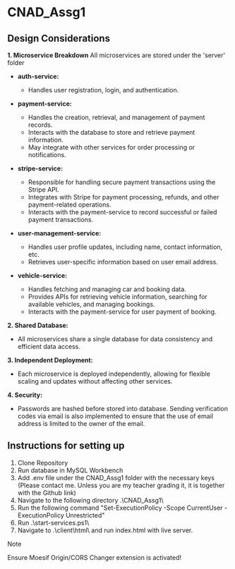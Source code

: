 # CNAD_Assg1

## Design Considerations

**1. Microservice Breakdown**
All microservices are stored under the 'server' folder

* **auth-service:**
    * Handles user registration, login, and authentication.

* **payment-service:**
    * Handles the creation, retrieval, and management of payment records.
    * Interacts with the database to store and retrieve payment information.
    * May integrate with other services for order processing or notifications.

* **stripe-service:**
    * Responsible for handling secure payment transactions using the Stripe API.
    * Integrates with Stripe for payment processing, refunds, and other payment-related operations.
    * Interacts with the payment-service to record successful or failed payment transactions.

* **user-management-service:**
    * Handles user profile updates, including name, contact information, etc.
    * Retrieves user-specific information based on user email address.

* **vehicle-service:**
    * Handles fetching and managing car and booking data.
    * Provides APIs for retrieving vehicle information, searching for available vehicles, and managing bookings.
    * Interacts with the payment-service for user payment of booking.


**2. Shared Database:**
* All microservices share a single database for data consistency and efficient data access.

**3. Independent Deployment:**
* Each microservice is deployed independently, allowing for flexible scaling and updates without affecting other services.

**4. Security:**
* Passwords are hashed before stored into database. Sending verification codes via email is also implemented to ensure that the use of email
address is limited to the owner of the email. 

## Instructions for setting up

1. Clone Repository
2. Run database in MySQL Workbench
3. Add .env file under the CNAD_Assg1 folder with the necessary keys (Please contact me. Unless you are my teacher grading it, it is together with the Github link)
4. Navigate to the following directory .\CNAD_Assg1\
5. Run the following command "Set-ExecutionPolicy -Scope CurrentUser -ExecutionPolicy Unrestricted"
6. Run .\start-services.ps1\
7. Navigate to .\client\html\ and run index.html with live server. 

> [!NOTE]
> Ensure Moesif Origin/CORS Changer extension is activated!